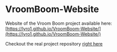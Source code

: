 # VroomBoom-Website
Website of the Vroom Boom project available here: [https://lyro1.github.io/VroomBoom-Website/](https://lyro1.github.io/VroomBoom-Website/)

Checkout the real project repository [right here](https://github.com/AlexandreGIRARD/VroomBoom)
